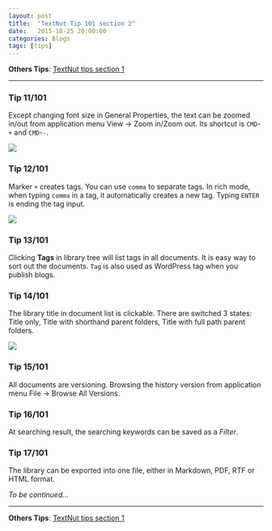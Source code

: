 ```yaml
---
layout: post
title:  "TextNut Tip 101 section 2"
date:   2015-10-25 20:00:00
categories: Blogs
tags: [tips]
---
```


**Others Tips**: [TextNut tips section 1]({{site_url}}/blogs/2015/10/23/textnut-tip-101-section-1.html)

---

### Tip 11/101
Except changing font size in General Properties, the text can be zoomed in/out from application menu View -> Zoom in/Zoom out.  Its shortcut is `CMD`-`+` and `CMD`-`-`. 

![](<{{site_url}}/img/tips/tip11.gif>)


### Tip 12/101
Marker `+` creates tags. You can use `comma` to separate tags. In rich mode, when typing `comma` in a tag, it automatically creates a new tag. Typing `ENTER` is ending the tag input. 

![](<{{site_url}}/img/tips/tip12.gif>)


### Tip 13/101
Clicking **Tags** in library tree will list tags in all documents. It is easy way to sort out the documents. `Tag` is also used as WordPress tag when you publish blogs.

### Tip 14/101
The library title in document list is clickable. There are switched 3 states: Title only, Title with shorthand parent folders, Title with full path parent folders.

![](<{{site_url}}/img/tips/tip14.gif>)

### Tip 15/101
All documents are versioning. Browsing the history version from application menu File -> Browse All Versions. 

### Tip 16/101
At searching result, the searching keywords can be saved as a *Filter*.

### Tip 17/101
The library can be exported into one file, either in Markdown, PDF, RTF or HTML format. 


*To be continued...*


----
**Others Tips**: [TextNut tips section 1]({{site_url}}/blogs/2015/10/23/textnut-tip-101-section-1.html)
